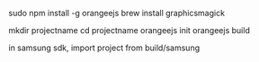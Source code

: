 sudo npm install -g orangeejs
brew install graphicsmagick

mkdir projectname
cd projectname
orangeejs init 
orangeejs build

in samsung sdk, import project from build/samsung 





